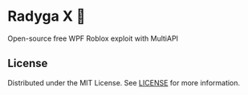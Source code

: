 # Radyga X 🌈
Open-source free WPF Roblox exploit with MultiAPI

## License

Distributed under the MIT License. See [LICENSE](https://github.com/ShaanCoding/ReadME-Generator/blob/main/LICENSE.md) for more information.

